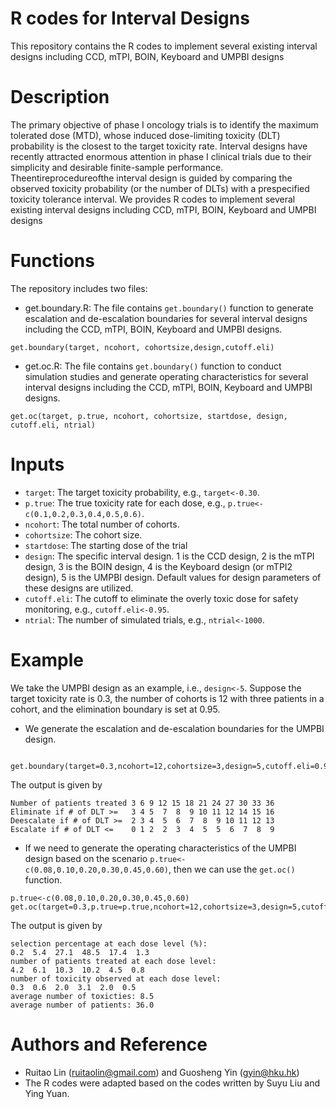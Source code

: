 # R codes for Interval Designs
This repository contains the R codes to implement several existing interval designs including CCD, mTPI, BOIN, Keyboard and UMPBI designs

# Description
The primary objective of phase I oncology trials is to identify the maximum tolerated dose (MTD), whose induced dose-limiting toxicity (DLT) probability is the closest to the target toxicity rate. Interval designs have recently attracted enormous attention in phase I clinical trials due to their simplicity and desirable finite-sample performance. Theentireprocedureofthe interval design is guided by comparing the observed toxicity probability (or the number of DLTs) with a prespecified toxicity tolerance interval. We provides R codes to implement several existing interval designs including CCD, mTPI, BOIN, Keyboard and UMPBI designs

# Functions
The repository includes two files:
* get.boundary.R: The file contains ```get.boundary()``` function to generate escalation and de-escalation boundaries for several interval designs including the CCD, mTPI, BOIN, Keyboard and UMPBI designs.
```rscript
get.boundary(target, ncohort, cohortsize,design,cutoff.eli)
```
* get.oc.R: The file contains ```get.boundary()``` function to conduct simulation studies and generate operating characteristics for several interval designs including the CCD, mTPI, BOIN, Keyboard and UMPBI designs.
```rscript
get.oc(target, p.true, ncohort, cohortsize, startdose, design, cutoff.eli, ntrial)
```

# Inputs
* ```target```: The target toxicity probability, e.g., ```target<-0.30```.
* ```p.true```: The true toxicity rate for each dose, e.g., ```p.true<-c(0.1,0.2,0.3,0.4,0.5,0.6)```.
* ```ncohort```: The total number of cohorts.
* ```cohortsize```: The cohort size.
* ```startdose```: The starting dose of the trial
* ```design```: The specific interval design. 1 is the CCD design, 2 is the mTPI design, 3 is the BOIN design, 4 is the Keyboard design (or mTPI2 design), 5 is the UMPBI design. Default values for design parameters of these designs are utilized.
* ```cutoff.eli```: The cutoff to eliminate the overly toxic dose for safety monitoring, e.g., ```cutoff.eli<-0.95```.
* ```ntrial```: The number of simulated trials, e.g., ```ntrial<-1000```.

# Example
We take the UMPBI design as an example, i.e., ```design<-5```. Suppose the target toxicity rate is 0.3, the number of cohorts is 12 with three patients in a cohort, and the elimination boundary is set at 0.95. 
* We generate the escalation and de-escalation boundaries for the UMPBI design.
```rscript
 get.boundary(target=0.3,ncohort=12,cohortsize=3,design=5,cutoff.eli=0.95)
```
The output is given by 
```rscript
Number of patients treated 3 6 9 12 15 18 21 24 27 30 33 36
Eliminate if # of DLT >=   3 4 5  7  8  9 10 11 12 14 15 16
Deescalate if # of DLT >=  2 3 4  5  6  7  8  9 10 11 12 13
Escalate if # of DLT <=    0 1 2  2  3  4  5  5  6  7  8  9
```
* If we need to generate the operating characteristics of the UMPBI design based on the scenario ```p.true<-c(0.08,0.10,0.20,0.30,0.45,0.60)```, then we can use the ```get.oc()``` function. 
```rscript
p.true<-c(0.08,0.10,0.20,0.30,0.45,0.60)
get.oc(target=0.3,p.true=p.true,ncohort=12,cohortsize=3,design=5,cutoff.eli=0.95)
```
The output is given by 
```rscript
selection percentage at each dose level (%):
0.2  5.4  27.1  48.5  17.4  1.3  
number of patients treated at each dose level:
4.2  6.1  10.3  10.2  4.5  0.8  
number of toxicity observed at each dose level:
0.3  0.6  2.0  3.1  2.0  0.5  
average number of toxicties: 8.5 
average number of patients: 36.0 
```
# Authors and Reference
* Ruitao Lin (ruitaolin@gmail.com) and Guosheng Yin (gyin@hku.hk)
* The R codes were adapted based on the codes written by Suyu Liu and Ying Yuan.
